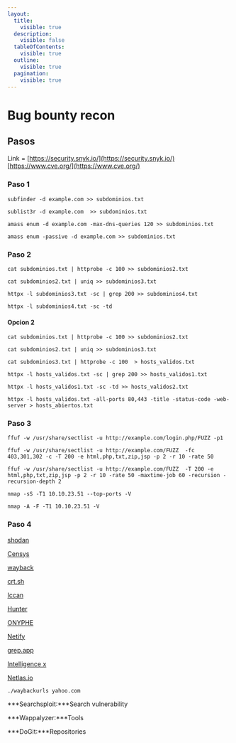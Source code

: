 ```yaml
---
layout:
  title:
    visible: true
  description:
    visible: false
  tableOfContents:
    visible: true
  outline:
    visible: true
  pagination:
    visible: true
---
```


# Bug bounty recon

## Pasos

Link = [https://security.snyk.io/](https://security.snyk.io/) [https://www.cve.org/](https://www.cve.org/)

### Paso 1 <a href="#user-content-phase-one" id="user-content-phase-one"></a>

```
subfinder -d example.com >> subdominios.txt
```

```
sublist3r -d example.com  >> subdominios.txt
```

```
amass enum -d example.com -max-dns-queries 120 >> subdominios.txt
```

```
amass enum -passive -d example.com >> subdominios.txt
```

### Paso 2 <a href="#user-content-phase-two" id="user-content-phase-two"></a>

```
cat subdominios.txt | httprobe -c 100 >> subdominios2.txt
```

```
cat subdominios2.txt | uniq >> subdominios3.txt
```

```
httpx -l subdominios3.txt -sc | grep 200 >> subdominios4.txt
```

```
httpx -l subdominios4.txt -sc -td
```

#### Opcion 2

```
cat subdominios.txt | httprobe -c 100 >> subdominios2.txt
```

```
cat subdominios2.txt | uniq >> subdominios3.txt
```

```
cat subdominios3.txt | httprobe -c 100  > hosts_validos.txt
```

```
httpx -l hosts_validos.txt -sc | grep 200 >> hosts_validos1.txt
```

```
httpx -l hosts_validos1.txt -sc -td >> hosts_validos2.txt
```

```
httpx -l hosts_validos.txt -all-ports 80,443 -title -status-code -web-server > hosts_abiertos.txt
```

### Paso 3 <a href="#user-content-phase-three" id="user-content-phase-three"></a>

```
ffuf -w /usr/share/sectlist -u http://example.com/login.php/FUZZ -p1
```

```
ffuf -w /usr/share/sectlist -u http://example.com/FUZZ  -fc 403,301,302 -c -T 200 -e html,php,txt,zip,jsp -p 2 -r 10 -rate 50
```

```
ffuf -w /usr/share/sectlist -u http://example.com/FUZZ  -T 200 -e html,php,txt,zip,jsp -p 2 -r 10 -rate 50 -maxtime-job 60 -recursion -recursion-depth 2
```

```
nmap -sS -T1 10.10.23.51 --top-ports -V
```

```
nmap -A -F -T1 10.10.23.51 -V
```

### Paso 4 <a href="#user-content-phase-four-research" id="user-content-phase-four-research"></a>

[shodan](https://www.shodan.io/search/examples)

[Censys](https://search.censys.io/)

[wayback](https://archive.org/web/)

[crt.sh](https://crt.sh/)

[Iccan](https://lookup.icann.org/en)

[Hunter](https://hunter.io/?via=untyped\&gclid=Cj0KCQiA0oagBhDHARIsAI-Bbgdh19MSChfD3HpNmtNme0IeOT8W5LZ6Bl\_chGloD9iRTUwhHxwkznkaAmbeEALw\_wcB)

[ONYPHE](https://www.onyphe.io/)

[Netify](https://www.netify.ai/resources/applications)

[grep.app](https://grep.app/)

[Intelligence x](https://intelx.io/)

[Netlas.io](https://app.netlas.io/host/)

```
./waybackurls yahoo.com
```

\*\*\*Searchsploit:\*\*\*Search vulnerability

\*\*\*Wappalyzer:\*\*\*Tools

\*\*\*DoGit:\*\*\*Repositories
